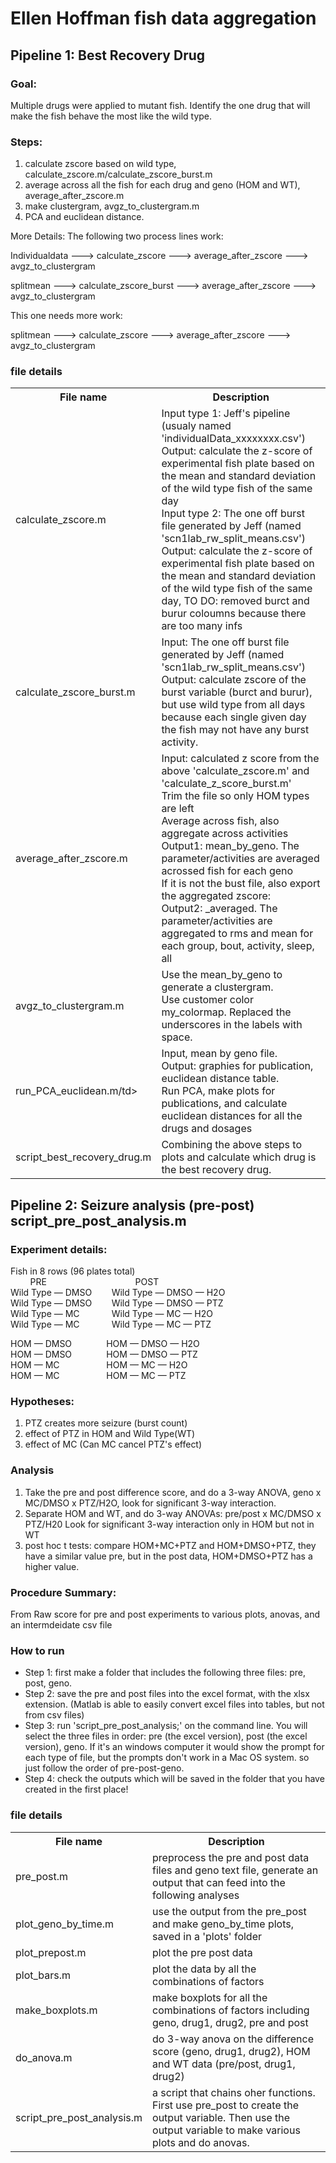 # Ellen Hoffman fish data aggregation

## Pipeline 1: Best Recovery Drug
### Goal: 
Multiple drugs were applied to mutant fish. Identify the one drug that will make the fish behave the most like the wild type.
### Steps:
1. calculate zscore based on wild type, calculate_zscore.m/calculate_zscore_burst.m
2. average across all the fish for each drug and geno (HOM and WT), average_after_zscore.m
3. make clustergram, avgz_to_clustergram.m
4. PCA and euclidean distance.

More Details:
The following two process lines work:

Individualdata ---> calculate_zscore ---> average_after_zscore ---> avgz_to_clustergram

splitmean ---> calculate_zscore_burst ---> average_after_zscore ---> avgz_to_clustergram

This one needs more work:

splitmean ---> calculate_zscore ---> average_after_zscore ---> avgz_to_clustergram

### file details
<table>
  <tr>
    <th>File name</th>
    <th>Description</th>
  </tr>
  <tr>
    <td>calculate_zscore.m</td>
    <td>Input type 1: Jeff's pipeline (usualy named 'individualData_xxxxxxxx.csv')<br>
      Output: calculate the z-score of experimental fish plate based on the mean and standard deviation of the wild type fish of the same day<br>
      Input type 2: The one off burst file generated by Jeff (named 'scn1lab_rw_split_means.csv')<br>
      Output: calculate the z-score of experimental fish plate based on the mean and standard deviation of the wild type fish of the same day, TO DO: removed burct and burur coloumns because there are too many infs</td>
  </tr>
  <tr>
    <td>calculate_zscore_burst.m</td>
    <td>Input: The one off burst file generated by Jeff (named 'scn1lab_rw_split_means.csv')<br>
      Output: calculate zscore of the burst variable (burct and burur), but use wild type from all days because each single given day the fish may not have any burst activity.</td>
  </tr>
  <tr>
    <td>average_after_zscore.m</td>
    <td>Input: calculated z score from the above 'calculate_zscore.m' and 'calculate_z_score_burst.m'<br>
      Trim the file so only HOM types are left<br>
      Average across fish, also aggregate across activities<br>
      Output1: mean_by_geno. The parameter/activities are averaged acrossed fish for each geno<br>
      If it is not the bust file, also export the aggregated zscore:  <br>
      Output2: _averaged. The parameter/activities are aggregated to rms and mean for each group, bout, activity, sleep, all</td>
  </tr>
  <tr>
    <td>avgz_to_clustergram.m</td>
    <td>Use the mean_by_geno to generate a clustergram.<br>
      Use customer color my_colormap. Replaced the underscores in the labels with space.</td>
  </tr>
  <tr>
    <td>run_PCA_euclidean.m/td>
    <td>Input, mean by geno file.<br> Output: graphies for publication, euclidean distance table. <br> Run PCA, make plots for publications, and calculate euclidean distances for all the drugs and dosages</td>
  </tr>
  <tr>
    <td>script_best_recovery_drug.m</td>
    <td>Combining the above steps to plots and calculate which drug is the best recovery drug.</td>
  </tr>
</table>

## Pipeline 2: Seizure analysis (pre-post) script_pre_post_analysis.m
### Experiment details:
Fish in 8 rows (96 plates total)<br>
&nbsp;&nbsp;&nbsp;&nbsp;&nbsp;&nbsp;&nbsp;&nbsp;PRE&nbsp;&nbsp;&nbsp;&nbsp;&nbsp;&nbsp;&nbsp;&nbsp;&nbsp;&nbsp;&nbsp;&nbsp;&nbsp;&nbsp;&nbsp;&nbsp;&nbsp;&nbsp;&nbsp;&nbsp;&nbsp;&nbsp;&nbsp;&nbsp;&nbsp;&nbsp;&nbsp;&nbsp;&nbsp;&nbsp;&nbsp;&nbsp;&nbsp;&nbsp;&nbsp;&nbsp;POST  
Wild Type — DMSO&nbsp;&nbsp;&nbsp;&nbsp;&nbsp;&nbsp;&nbsp;&nbsp;Wild Type — DMSO — H2O  
Wild Type — DMSO&nbsp;&nbsp;&nbsp;&nbsp;&nbsp;&nbsp;&nbsp;&nbsp;Wild Type — DMSO — PTZ  
Wild Type — MC&nbsp;&nbsp;&nbsp;&nbsp;&nbsp;&nbsp;&nbsp;&nbsp;&nbsp;&nbsp;&nbsp;&nbsp;&nbsp;Wild Type — MC — H2O  
Wild Type — MC&nbsp;&nbsp;&nbsp;&nbsp;&nbsp;&nbsp;&nbsp;&nbsp;&nbsp;&nbsp;&nbsp;&nbsp;&nbsp;Wild Type — MC — PTZ  

HOM — DMSO&nbsp;&nbsp;&nbsp;&nbsp;&nbsp;&nbsp;&nbsp;&nbsp;&nbsp;&nbsp;&nbsp;&nbsp;&nbsp;&nbsp;HOM — DMSO — H2O  
HOM — DMSO&nbsp;&nbsp;&nbsp;&nbsp;&nbsp;&nbsp;&nbsp;&nbsp;&nbsp;&nbsp;&nbsp;&nbsp;&nbsp;&nbsp;HOM — DMSO — PTZ  
HOM — MC&nbsp;&nbsp;&nbsp;&nbsp;&nbsp;&nbsp;&nbsp;&nbsp;&nbsp;&nbsp;&nbsp;&nbsp;&nbsp;&nbsp;&nbsp;&nbsp;&nbsp;&nbsp;&nbsp;HOM — MC — H2O  
HOM — MC&nbsp;&nbsp;&nbsp;&nbsp;&nbsp;&nbsp;&nbsp;&nbsp;&nbsp;&nbsp;&nbsp;&nbsp;&nbsp;&nbsp;&nbsp;&nbsp;&nbsp;&nbsp;&nbsp;HOM — MC — PTZ  

### Hypotheses:
1. PTZ creates more seizure (burst count)
2. effect of PTZ in HOM and Wild Type(WT)
3. effect of MC (Can MC cancel PTZ's effect)

### Analysis
1. Take the pre and post difference score, and do a 3-way ANOVA, geno x MC/DMSO x PTZ/H2O, look for significant 3-way interaction.
2. Separate HOM and WT, and do 3-way ANOVAs: pre/post x MC/DMSO x PTZ/H20
Look for significant 3-way interaction only in HOM but not in WT
3. post hoc t tests: compare HOM+MC+PTZ and HOM+DMSO+PTZ, they have a similar value pre, but in the post data, HOM+DMSO+PTZ has a higher value.

### Procedure Summary: 
From Raw score for pre and post experiments to various plots, anovas, and an intermdeidate csv file

### How to run
* Step 1: first make a folder that includes the following three files: pre, post, geno.
* Step 2: save the pre and post files into the excel format, with the xlsx extension. (Matlab is able to easily convert excel files into tables, but not from csv files)
* Step 3: run 'script_pre_post_analysis;' on the command line. You will select the three files in order: pre (the excel version), post (the excel version), geno. If it's an windows computer it would show the prompt for each type of file, but the prompts don't work in a Mac OS system. so just follow the order of pre-post-geno.
* Step 4: check the outputs which will be saved in the folder that you have created in the first place!

### file details
<table>
  <tr>
    <th>File name</th>
    <th>Description</th>
  </tr>
  <tr>
    <td>pre_post.m</td>
    <td>preprocess the pre and post data files and geno text file, generate an output that can feed into the following analyses</td>
  </tr>
  <tr>
    <td>plot_geno_by_time.m</td>
    <td>use the output from the pre_post and make geno_by_time plots, saved in a 'plots' folder</td>
  </tr>
  <tr>
    <td>plot_prepost.m</td>
    <td>plot the pre post data</td>
  </tr>
  <tr>
    <td>plot_bars.m</td>
    <td>plot the data by all the combinations of factors</td>
  </tr>
  <tr>
    <td>make_boxplots.m</td>
    <td>make boxplots for all the combinations of factors including geno, drug1, drug2, pre and post</td>
  </tr>
  <tr>
    <td>do_anova.m</td>
    <td>do 3-way anova on the difference score (geno, drug1, drug2), HOM and WT data (pre/post, drug1, drug2)</td>
  </tr>
  <tr>
    <td>script_pre_post_analysis.m</td>
    <td>a script that chains oher functions. First use  pre_post to create the output variable. Then use the output variable to make various plots and do anovas.</td>
  </tr>
</table>
